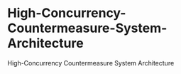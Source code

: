 # High-Concurrency-Countermeasure-System-Architecture
High-Concurrency Countermeasure System Architecture
